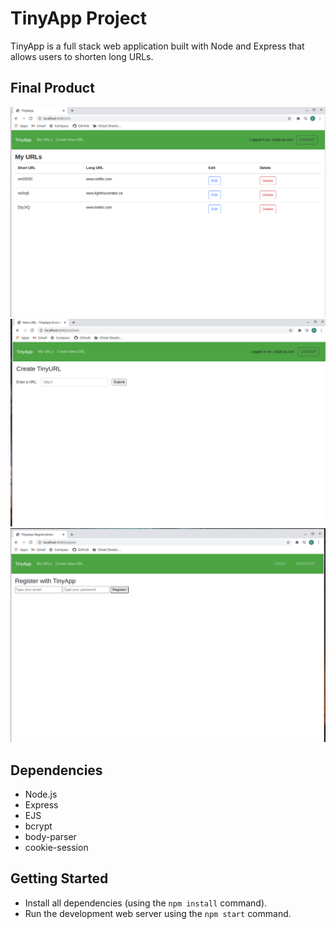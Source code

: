 # TinyApp Project

TinyApp is a full stack web application built with Node and Express that allows users to shorten long URLs.

## Final Product

!["Screenshot of Index page"](https://github.com/DashaDasha88/tinyapp/blob/master/screenshots/index-page.png?raw=true)
!["Screenshot of Create URL page"](https://github.com/DashaDasha88/tinyapp/blob/master/screenshots/create-url-page.png?raw=true)
!["Screenshot of Registration page"](https://github.com/DashaDasha88/tinyapp/blob/master/screenshots/register-page.png?raw=true)

## Dependencies

- Node.js
- Express
- EJS
- bcrypt
- body-parser
- cookie-session

## Getting Started

- Install all dependencies (using the `npm install` command).
- Run the development web server using the `npm start` command.